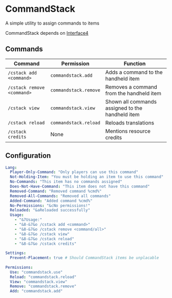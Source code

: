 # CommandStack
A simple utility to assign commands to items

CommandStack depends on [Interface4](https://www.spigotmc.org/resources/interface4.102119/)

## Commands
| Command | Permission | Function |
|---------|-----------|---------|
| `/cstack add <command>` | `commandstack.add` | Adds a command to the handheld item |
| `/cstack remove <command>` | `commandstack.remove` | Removes a command from the handheld item |
| `/cstack view` | `commandstack.view` | Shown all commands assigned to the handheld item |
| `/cstack reload` | `commandstack.reload` | Reloads translations |
| `/cstack credits` | None | Mentions resource credits |

## Configuration
```yaml
Lang:
  Player-Only-Command: "Only players can use this command"
  Not-Holding-Item: "You must be holding an item to use this command"
  No-Commands: "This item has no commands assigned"
  Does-Not-Have-Command: "This item does not have this command"
  Removed-Command: "Removed command %cmd%"
  Removed-All-Commands: "Removed all commands"
  Added-Command: "Added command %cmd%"
  No-Permissions: "&cNo permissions!"
  Reloaded: "&aReloaded successfully"
  Usage:
    - "&7Usage:"
    - "&8-&7&o /cstack add <command>"
    - "&8-&7&o /cstack remove <command/all>"
    - "&8-&7&o /cstack view"
    - "&8-&7&o /cstack reload"
    - "&8-&7&o /cstack credits"
  
Settings:
  Prevent-Placement: true # Should CommandStack items be unplacable
  
Permissions:
  Use: "commandstack.use"
  Reload: "commandstack.reload"
  View: "commandstack.view"
  Remove: "commandstack.remove"
  Add: "commandstack.add"
```
